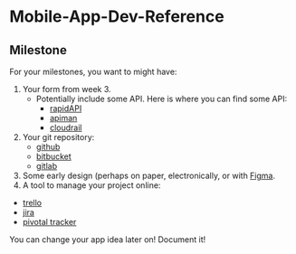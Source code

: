 # Mobile-App-Dev-Reference

## Milestone

For your milestones, you want to might have:

1. Your form from week 3.
   - Potentially include some API. Here is where you can find some API:
     - [rapidAPI](https://rapidapi.com/)
     - [apiman](https://www.apiman.io/)
     - [cloudrail](https://cloudrail.com/)
2. Your git repository:
   - [github](https://github.com)
   - [bitbucket](https://bitbucket.org)
   - [gitlab](https://gitlab.com/users/sign_in)
3. Some early design (perhaps on paper, electronically, or with [Figma](https://www.figma.com/).
4. A tool to manage your project online:
  - [trello](https://trello.com)
  - [jira](https://www.atlassian.com/software/jira)
  - [pivotal tracker](https://www.pivotaltracker.com/)

You can change your app idea later on! Document it!
